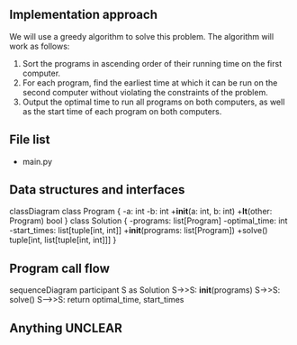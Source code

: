 ## Implementation approach

We will use a greedy algorithm to solve this problem. The algorithm will work as follows:

1. Sort the programs in ascending order of their running time on the first computer.
2. For each program, find the earliest time at which it can be run on the second computer without violating the constraints of the problem.
3. Output the optimal time to run all programs on both computers, as well as the start time of each program on both computers.

## File list

- main.py

## Data structures and interfaces


classDiagram
    class Program {
        -a: int
        -b: int
        +__init__(a: int, b: int)
        +__lt__(other: Program) bool
    }
    class Solution {
        -programs: list[Program]
        -optimal_time: int
        -start_times: list[tuple[int, int]]
        +__init__(programs: list[Program])
        +solve() tuple[int, list[tuple[int, int]]]
    }


## Program call flow


sequenceDiagram
    participant S as Solution
    S->>S: __init__(programs)
    S->>S: solve()
    S-->>S: return optimal_time, start_times


## Anything UNCLEAR



